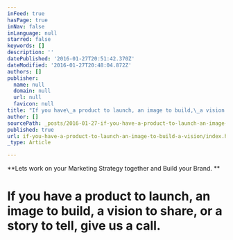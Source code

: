 ```yaml
---
inFeed: true
hasPage: true
inNav: false
inLanguage: null
starred: false
keywords: []
description: ''
datePublished: '2016-01-27T20:51:42.370Z'
dateModified: '2016-01-27T20:48:04.872Z'
authors: []
publisher:
  name: null
  domain: null
  url: null
  favicon: null
title: "If you have\_a product to launch, an image to build,\_a vision to share, or a story to tell, give us a call."
author: []
sourcePath: _posts/2016-01-27-if-you-have-a-product-to-launch-an-image-to-build-a-vision.md
published: true
url: if-you-have-a-product-to-launch-an-image-to-build-a-vision/index.html
_type: Article

---
```

**Lets work on your Marketing Strategy together and Build your Brand. **

# If you have a product to launch, an image to build, a vision to share, or a story to tell, give us a call.